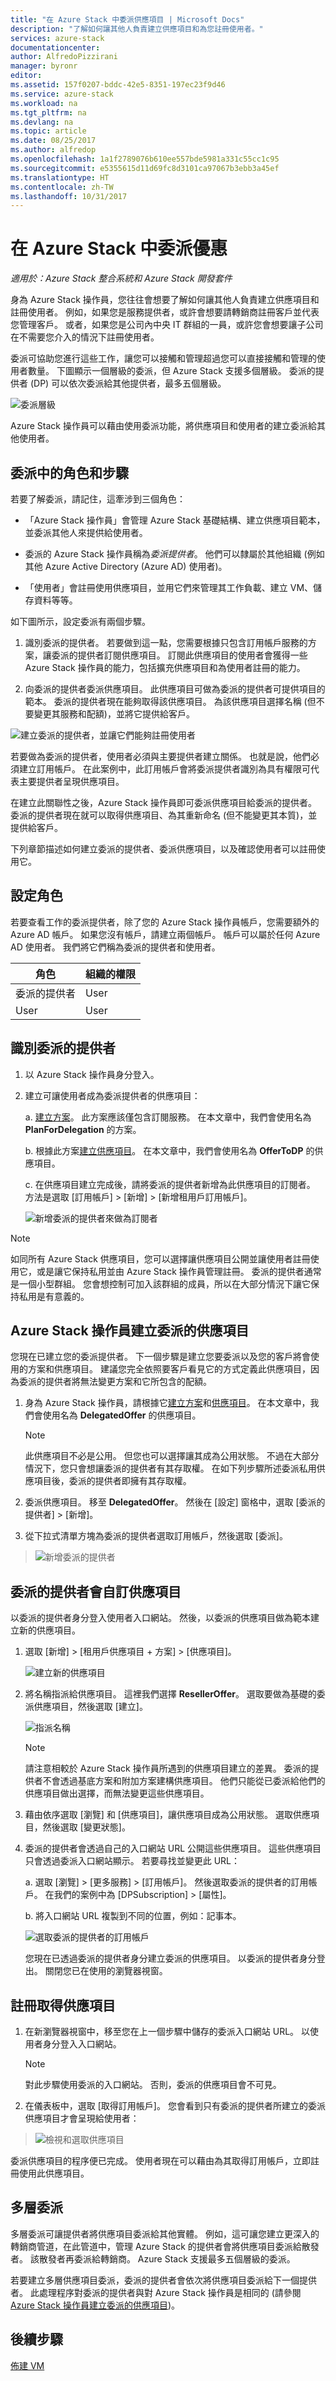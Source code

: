 ```yaml
---
title: "在 Azure Stack 中委派供應項目 | Microsoft Docs"
description: "了解如何讓其他人負責建立供應項目和為您註冊使用者。"
services: azure-stack
documentationcenter: 
author: AlfredoPizzirani
manager: byronr
editor: 
ms.assetid: 157f0207-bddc-42e5-8351-197ec23f9d46
ms.service: azure-stack
ms.workload: na
ms.tgt_pltfrm: na
ms.devlang: na
ms.topic: article
ms.date: 08/25/2017
ms.author: alfredop
ms.openlocfilehash: 1a1f2789076b610ee557bde5981a331c55cc1c95
ms.sourcegitcommit: e5355615d11d69fc8d3101ca97067b3ebb3a45ef
ms.translationtype: HT
ms.contentlocale: zh-TW
ms.lasthandoff: 10/31/2017
---
```

# <a name="delegate-offers-in-azure-stack"></a>在 Azure Stack 中委派優惠

*適用於：Azure Stack 整合系統和 Azure Stack 開發套件*

身為 Azure Stack 操作員，您往往會想要了解如何讓其他人負責建立供應項目和註冊使用者。 例如，如果您是服務提供者，或許會想要請轉銷商註冊客戶並代表您管理客戶。 或者，如果您是公司內中央 IT 群組的一員，或許您會想要讓子公司在不需要您介入的情況下註冊使用者。

委派可協助您進行這些工作，讓您可以接觸和管理超過您可以直接接觸和管理的使用者數量。 下圖顯示一個層級的委派，但 Azure Stack 支援多個層級。 委派的提供者 (DP) 可以依次委派給其他提供者，最多五個層級。

![委派層級](media/azure-stack-delegated-provider/image1.png)

Azure Stack 操作員可以藉由使用委派功能，將供應項目和使用者的建立委派給其他使用者。

## <a name="roles-and-steps-in-delegation"></a>委派中的角色和步驟
若要了解委派，請記住，這牽涉到三個角色：

* 「Azure Stack 操作員」會管理 Azure Stack 基礎結構、建立供應項目範本，並委派其他人來提供給使用者。

* 委派的 Azure Stack 操作員稱為*委派提供者*。 他們可以隸屬於其他組織 (例如其他 Azure Active Directory (Azure AD) 使用者)。

* 「使用者」會註冊使用供應項目，並用它們來管理其工作負載、建立 VM、儲存資料等等。

如下圖所示，設定委派有兩個步驟。

1. 識別委派的提供者。 若要做到這一點，您需要根據只包含訂用帳戶服務的方案，讓委派的提供者訂閱供應項目。 訂閱此供應項目的使用者會獲得一些 Azure Stack 操作員的能力，包括擴充供應項目和為使用者註冊的能力。

2. 向委派的提供者委派供應項目。 此供應項目可做為委派的提供者可提供項目的範本。 委派的提供者現在能夠取得該供應項目。 為該供應項目選擇名稱 (但不要變更其服務和配額)，並將它提供給客戶。

![建立委派的提供者，並讓它們能夠註冊使用者](media/azure-stack-delegated-provider/image2.png)

若要做為委派的提供者，使用者必須與主要提供者建立關係。 也就是說，他們必須建立訂用帳戶。 在此案例中，此訂用帳戶會將委派提供者識別為具有權限可代表主要提供者呈現供應項目。

在建立此關聯性之後，Azure Stack 操作員即可委派供應項目給委派的提供者。 委派的提供者現在就可以取得供應項目、為其重新命名 (但不能變更其本質)，並提供給客戶。

下列章節描述如何建立委派的提供者、委派供應項目，以及確認使用者可以註冊使用它。

## <a name="set-up-roles"></a>設定角色

若要查看工作的委派提供者，除了您的 Azure Stack 操作員帳戶，您需要額外的 Azure AD 帳戶。 如果您沒有帳戶，請建立兩個帳戶。 帳戶可以屬於任何 Azure AD 使用者。 我們將它們稱為委派的提供者和使用者。

| **角色** | **組織的權限** |
| --- | --- |
| 委派的提供者 |User |
| User |User |

## <a name="identify-the-delegated-providers"></a>識別委派的提供者
1. 以 Azure Stack 操作員身分登入。

2. 建立可讓使用者成為委派提供者的供應項目：
   
   a.  [建立方案](azure-stack-create-plan.md)。
       此方案應該僅包含訂閱服務。 在本文章中，我們會使用名為 **PlanForDelegation** 的方案。
   
   b.  根據此方案[建立供應項目](azure-stack-create-offer.md)。 在本文章中，我們會使用名為 **OfferToDP** 的供應項目。
   
   c.  在供應項目建立完成後，請將委派的提供者新增為此供應項目的訂閱者。 方法是選取 [訂用帳戶] > [新增] > [新增租用戶訂用帳戶]。
   
   ![新增委派的提供者來做為訂閱者](media/azure-stack-delegated-provider/image3.png)

> [!NOTE]
> 如同所有 Azure Stack 供應項目，您可以選擇讓供應項目公開並讓使用者註冊使用它，或是讓它保持私用並由 Azure Stack 操作員管理註冊。 委派的提供者通常是一個小型群組。 您會想控制可加入該群組的成員，所以在大部分情況下讓它保持私用是有意義的。
> 
> 

## <a name="azure-stack-operator-creates-the-delegated-offer"></a>Azure Stack 操作員建立委派的供應項目

您現在已建立您的委派提供者。 下一個步驟是建立您要委派以及您的客戶將會使用的方案和供應項目。 建議您完全依照要客戶看見它的方式定義此供應項目，因為委派的提供者將無法變更方案和它所包含的配額。

1. 身為 Azure Stack 操作員，請根據它[建立方案](azure-stack-create-plan.md)和[供應項目](azure-stack-create-offer.md)。 在本文章中，我們會使用名為 **DelegatedOffer** 的供應項目。
   
   > [!NOTE]
   > 此供應項目不必是公用。 但您也可以選擇讓其成為公用狀態。 不過在大部分情況下，您只會想讓委派的提供者有其存取權。 在如下列步驟所述委派私用供應項目後，委派的提供者即擁有其存取權。
   > 
   > 
1. 委派供應項目。 移至 **DelegatedOffer**。 然後在 [設定] 窗格中，選取 [委派的提供者] > [新增]。

2. 從下拉式清單方塊為委派的提供者選取訂用帳戶，然後選取 [委派]。

> ![新增委派的提供者](media/azure-stack-delegated-provider/image4.png)
> 
> 

## <a name="delegated-provider-customizes-the-offer"></a>委派的提供者會自訂供應項目

以委派的提供者身分登入使用者入口網站。 然後，以委派的供應項目做為範本建立新的供應項目。

1. 選取 [新增] > [租用戶供應項目 + 方案] > [供應項目]。

    ![建立新的供應項目](media/azure-stack-delegated-provider/image5.png)


1. 將名稱指派給供應項目。 這裡我們選擇 **ResellerOffer**。 選取要做為基礎的委派供應項目，然後選取 [建立]。
   
   ![指派名稱](media/azure-stack-delegated-provider/image6.png)

    >[!NOTE] 
    > 請注意相較於 Azure Stack 操作員所遇到的供應項目建立的差異。 委派的提供者不會透過基底方案和附加方案建構供應項目。 他們只能從已委派給他們的供應項目做出選擇，而無法變更這些供應項目。

1. 藉由依序選取 [瀏覽] 和 [供應項目]，讓供應項目成為公用狀態。 選取供應項目，然後選取 [變更狀態]。

2. 委派的提供者會透過自己的入口網站 URL 公開這些供應項目。 這些供應項目只會透過委派入口網站顯示。 若要尋找並變更此 URL：
   
    a.  選取 [瀏覽] > [更多服務] >  [訂用帳戶]。 然後選取委派的提供者的訂用帳戶。 在我們的案例中為 [DPSubscription] > [屬性]。
   
    b.  將入口網站 URL 複製到不同的位置，例如：記事本。
   
    ![選取委派的提供者的訂用帳戶](media/azure-stack-delegated-provider/dpportaluri.png)  
   
   您現在已透過委派的提供者身分建立委派的供應項目。 以委派的提供者身分登出。 關閉您已在使用的瀏覽器視窗。

## <a name="sign-up-for-the-offer"></a>註冊取得供應項目
1. 在新瀏覽器視窗中，移至您在上一個步驟中儲存的委派入口網站 URL。 以使用者身分登入入口網站。 
   
   >[!NOTE]
   > 對此步驟使用委派的入口網站。 否則，委派的供應項目會不可見。

2. 在儀表板中，選取 [取得訂用帳戶]。 您會看到只有委派的提供者所建立的委派供應項目才會呈現給使用者：

> ![檢視和選取供應項目](media/azure-stack-delegated-provider/image8.png)
> 
> 

委派供應項目的程序便已完成。 使用者現在可以藉由為其取得訂用帳戶，立即註冊使用此供應項目。

## <a name="multiple-tier-delegation"></a>多層委派

多層委派可讓提供者將供應項目委派給其他實體。 例如，這可讓您建立更深入的轉銷商管道，在此管道中，管理 Azure Stack 的提供者會將供應項目委派給散發者。 該散發者再委派給轉銷商。 Azure Stack 支援最多五個層級的委派。

若要建立多層供應項目委派，委派的提供者會依次將供應項目委派給下一個提供者。 此處理程序對委派的提供者與對 Azure Stack 操作員是相同的 (請參閱 [Azure Stack 操作員建立委派的供應項目](#cloud-operator-creates-the-delegated-offer))。

## <a name="next-steps"></a>後續步驟
[佈建 VM](azure-stack-provision-vm.md)

